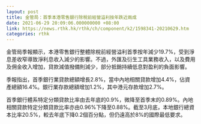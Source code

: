 ```yaml
---
layout: post
title: 金管局：首季本港零售銀行除稅前經營溢利按年跌近兩成
date: 2021-06-29 20:09:06.000000000 +08:00
link: https://news.rthk.hk/rthk/ch/component/k2/1598341-20210629.htm
categories: rthk
---
```


金管局季報顯示，本港零售銀行整體除稅前經營溢利首季按年減少19.7%，受到淨息差收窄導致淨利息收入減少的影響。不過，外匯及衍生工具業務收入，以及費用及佣金收入增加，貸款減值撥備則減少，部分抵銷持續低息對盈利的負面影響。

季報指出，首季銀行業貸款總額增長2.8%，當中內地相關貸款增加4.4%，佔資產總額16.4%。銀行業存款總額增加1.2%，其中港元存款增加2.7%。

首季銀行體系特定分類貸款比率由去年底的0.9%，微降至首季末的0.89%。內地相關貸款特定分類貸款比率亦由0.96%下降至0.88%。截至3月底，本地銀行總資本比率20.5%，較去年底下降0.2個百分點，但仍遠高於8%的國際最低要求。
